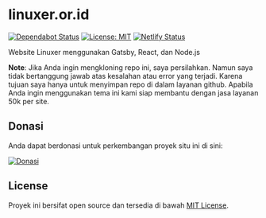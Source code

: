 # linuxer.or.id

[![Dependabot Status](https://api.dependabot.com/badges/status?host=github&repo=bangden07/linuxer-site)](https://dependabot.com) [![License: MIT](https://img.shields.io/badge/License-MIT-blue.svg)](https://opensource.org/licenses/MIT) [![Netlify Status](https://api.netlify.com/api/v1/badges/d6d5e7e2-0506-4ad1-b592-d1b017ac7305/deploy-status)](https://app.netlify.com/sites/linuxer/deploys)

Website Linuxer menggunakan Gatsby, React, dan Node.js

**Note**: Jika Anda ingin mengkloning repo ini, saya persilahkan. Namun saya tidak bertanggung jawab atas kesalahan atau error yang terjadi. Karena tujuan saya hanya untuk menyimpan repo di dalam layanan github. Apabila Anda ingin menggunakan tema ini kami siap membantu dengan jasa layanan 50k per site.

## Donasi

Anda dapat berdonasi untuk perkembangan proyek situ ini di sini:

[![Donasi](https://www.ko-fi.com/img/githubbutton_sm.svg)](https://ko-fi.com/B0B51W77O)

## License

Proyek ini bersifat open source dan tersedia di bawah [MIT License](LICENSE).
